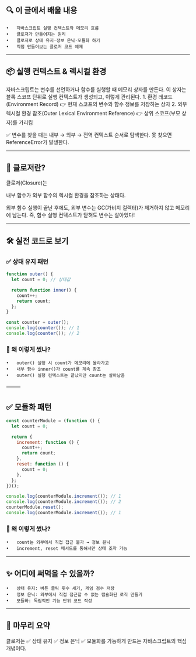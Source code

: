 ## 🔍 이 글에서 배울 내용
	•	자바스크립트 실행 컨텍스트와 메모리 흐름
	•	클로저가 만들어지는 원리
	•	클로저로 상태 유지·정보 은닉·모듈화 하기
	•	직접 만들어보는 클로저 코드 예제

---

## 📦 실행 컨텍스트 & 렉시컬 환경

자바스크립트는 변수를 선언하거나 함수를 실행할 때 메모리 상자를 만든다.
이 상자는 블록 스코프 단위로 실행 컨텍스트가 생성되고, 이렇게 관리된다.
	1.	환경 레코드(Environment Record)
👉 현재 스코프의 변수와 함수 정보를 저장하는 상자
	2.	외부 렉시컬 환경 참조(Outer Lexical Environment Reference)
👉 상위 스코프(부모 상자)를 가리킴

✅ 변수를 찾을 때는 내부 → 외부 → 전역 컨텍스트 순서로 탐색한다.
못 찾으면 ReferenceError가 발생한다.

---

## 🧲 클로저란?

클로저(Closure)는

내부 함수가 외부 함수의 렉시컬 환경을 참조하는 상태다.

외부 함수 실행이 끝난 후에도, 외부 변수는 GC(가비지 컬렉터)가 제거하지 않고 메모리에 남는다.
즉, 함수 실행 컨텍스트가 닫혀도 변수는 살아있다!

---

## 🛠️ 실전 코드로 보기

### ✅ 상태 유지 패턴
```javascript
function outer() {
  let count = 0; // 상태값

  return function inner() {
    count++;
    return count;
  };
}

const counter = outer();
console.log(counter()); // 1
console.log(counter()); // 2
```
### 📌 왜 이렇게 썼나?
	•	outer() 실행 시 count가 메모리에 올라가고
	•	내부 함수 inner()가 count를 계속 참조
	•	outer() 실행 컨텍스트는 끝났지만 count는 살아남음

⸻

## ✅ 모듈화 패턴
```javascript
const counterModule = (function () {
  let count = 0;

  return {
    increment: function () {
      count++;
      return count;
    },
    reset: function () {
      count = 0;
    },
  };
})();

console.log(counterModule.increment()); // 1
console.log(counterModule.increment()); // 2
counterModule.reset();
console.log(counterModule.increment()); // 1
```
### 📌 왜 이렇게 썼나?
	•	count는 외부에서 직접 접근 불가 → 정보 은닉
	•	increment, reset 메서드를 통해서만 상태 조작 가능

---

## ✨ 어디에 써먹을 수 있을까?
	•	상태 유지: 버튼 클릭 횟수 세기, 게임 점수 저장
	•	정보 은닉: 외부에서 직접 접근할 수 없는 캡슐화된 로직 만들기
	•	모듈화: 독립적인 기능 단위 코드 작성

---

## 🧭 마무리 요약

클로저는
✅ 상태 유지
✅ 정보 은닉
✅ 모듈화를 가능하게 만드는 자바스크립트의 핵심 개념이다.
